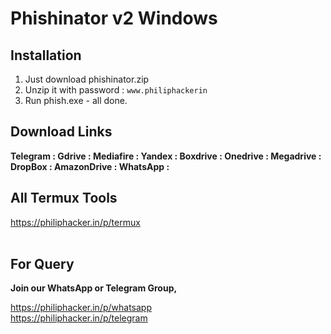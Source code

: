 # Phishinator v2 Windows

## Installation

1) Just download phishinator.zip <br/>
2) Unzip it with password : `www.philiphackerin` <br/>
3) Run phish.exe - all done.

## Download Links

<b>Telegram : </b>
<b>Gdrive : </b>
<b>Mediafire : </b>
<b>Yandex : </b>
<b>Boxdrive : </b>
<b>Onedrive : </b>
<b>Megadrive : </b>
<b>DropBox : </b>
<b>AmazonDrive : </b>
<b>WhatsApp : </b>

## All Termux Tools

https://philiphacker.in/p/termux <br/><br/>

## For Query

<b>Join our WhatsApp or Telegram Group,</b>

https://philiphacker.in/p/whatsapp <br/>
https://philiphacker.in/p/telegram <br/><br/>
